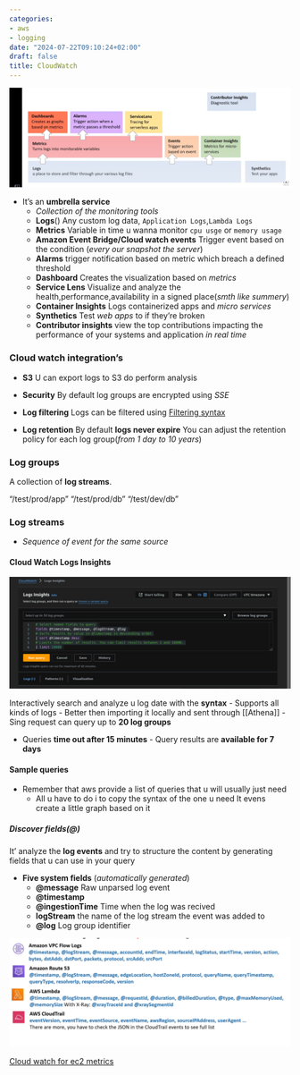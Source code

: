 ```yaml
---
categories:
- aws
- logging
date: "2024-07-22T09:10:24+02:00"
draft: false
title: CloudWatch
---
```


![Cloud watch structure](/static/cloud_watch_structer_visual.png)

-   It’s an **umbrella service**
    -   *Collection of the monitoring tools*
    -   **Logs**() Any custom log data, `Application Logs`,`Lambda Logs`
    -   **Metrics** Variable in time u wanna monitor `cpu usge` or
        `memory usage`
    -   **Amazon Event Bridge/Cloud watch events** Trigger event based
        on the condition (*every our snapshot the server*)
    -   **Alarms** trigger notification based on metric which breach a
        defined threshold
    -   **Dashboard** Creates the visualization based on *metrics*
    -   **Service Lens** Visualize and analyze the
        health,performance,availability in a signed place(*smth like
        summery*)
    -   **Container Insights** Logs containerized apps and *micro
        services*
    -   **Synthetics** Test *web apps* to if they’re broken
    -   **Contributor insights** view the top contributions impacting
        the performance of your systems and application *in real time*

### Cloud watch integration’s

-   **S3** U can export logs to S3 do perform analysis

-   **Security** By default log groups are encrypted using *SSE*

-   **Log filtering** Logs can be filtered using [Filtering
    syntax](https://docs.aws.amazon.com/AmazonCloudWatch/latest/logs/FilterAndPatternSyntax.html)

-   **Log retention** By default **logs never expire** You can adjust
    the retention policy for each log group(*from 1 day to 10 years*)

### Log groups

A collection of **log streams**.

“/test/prod/app” “/test/prod/db” “/test/dev/db”

### Log streams

-   *Sequence of event for the same source*

#### Cloud Watch Logs Insights

![Cloud watch insigts](/static/cloud_watch_insights_visual.png)

Interactively search and analyze u log date with the **syntax** -
Supports all kinds of logs - Better then importing it locally and sent
through \[\[Athena\]\] - Sing request can query up to **20 log groups**
- Queries **time out after 15 minutes** - Query results are **available
for 7 days**

#### Sample queries

-   Remember that aws provide a list of queries that u will usually just
    need
    -   All u have to do i to copy the syntax of the one u need It evens
        create a little graph based on it

##### Discover fields(@)

It’ analyze the **log events** and try to structure the content by
generating fields that u can use in your query

-   **Five system fields** (*automatically generated*)
    -   **@message** Raw unparsed log event
    -   **@timestamp**
    -   **@ingestionTime** Time when the log was recived
    -   **logStream** the name of the log stream the event was added to
    -   **@log** Log group identifier

![Diffrent discover fileds](/static/diffrent_discover_fields_aws_log.png)

[Cloud watch for ec2
metrics](/sysops_aws_cert/ec2_instances/ec2_instance)
